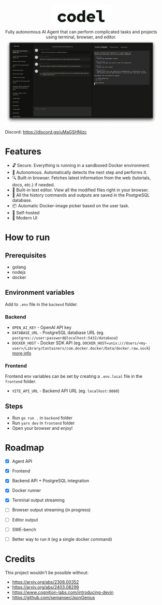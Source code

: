 <div align="center">
  <img src="./.github/logo.png" width="200" />
</div>

<div align="center">Fully autonomous AI Agent that can perform complicated tasks and projects using terminal, browser, and editor.</div>

<img src="./.github/demo.png" />

Discord: https://discord.gg/uMaGSHNjzc

# Features
- 🔓 Secure. Everything is running in a sandboxed Docker environment.
- 🤖 Autonomous. Automatically detects the next step and performs it.
- 🔍 Built-in browser. Fetches latest information from the web (tutorials, docs, etc.) if needed.
- 📙 Built-in text editor. View all the modified files right in your browser.
- 🧠 All the history commands and outputs are saved in the PostgreSQL database.
- 📦 Automatic Docker-image picker based on the user task.
- 🤳 Self-hosted
- 💅 Modern UI

# How to run
## Prerequisites
- golang
- nodejs
- docker

## Environment variables
Add to `.env` file in the `backend` folder.

### Backend
- `OPEN_AI_KEY` - OpenAI API key
- `DATABASE_URL` - PostgreSQL database URL (eg. `postgres://user:password@localhost:5432/database`)
- `DOCKER_HOST` - Docker SDK API (eg. `DOCKER_HOST=unix:///Users/<my-user>/Library/Containers/com.docker.docker/Data/docker.raw.sock`) [more info](https://stackoverflow.com/a/62757128/5922857)
### Frontend
Frontend env variables can be set by creating a `.env.local` file in the `frontend` folder.
- `VITE_API_URL` - Backend API URL (eg. `localhost:8080`)

## Steps
- Run `go run .` in `backend` folder
- Run `yarn dev` in `frontend` folder
- Open your browser and enjoy!

# Roadmap
- [x] Agent API
- [x] Frontend
- [x] Backend API + PostgreSQL integration
- [x] Docker runner
- [x] Terminal output streaming
- [ ] Browser output streaming (in progress)
- [ ] Editor output
- [ ] SWE-bench
- [ ] Better way to run it (eg a single docker command)



# Credits
This project wouldn't be possible without:
- https://arxiv.org/abs/2308.00352
- https://arxiv.org/abs/2403.08299
- https://www.cognition-labs.com/introducing-devin
- https://github.com/semanser/JsonGenius
